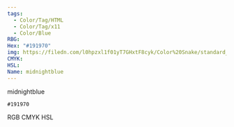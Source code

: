 ```yaml
---
tags:
  - Color/Tag/HTML
  - Color/Tag/x11
  - Color/Blue
RBG: 
Hex: "#191970"
img: https://filedn.com/l0hpzxl1f01yT7GHxtF8cyk/Color%20Snake/standard_csv_to_svg/191970.svg
CMYK: 
HSL: 
Name: midnightblue
---
```

midnightblue
```palette
#191970
```
RGB
CMYK
HSL